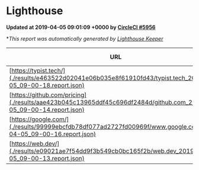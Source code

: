 
# Lighthouse

**Updated at 2019-04-05 09:01:09 +0000 by [CircleCI #5956](https://circleci.com/gh/ItinerisLtd/lighthouse-keeper-example/5956)**

**This report was automatically generated by [Lighthouse Keeper](https://github.com/itinerisltd/lighthouse-keeper)*

| URL | Performance | Accessibility | Best Practices | SEO | PWA | Updated At |
| --- | --- | --- | --- | --- | --- | --- |
| [https://typist.tech/](./results/e463522d02041e06b035e8f61910fd43/typist.tech_2019-04-05_09-00-18.report.json) | 1 |  |  |  |  | 2019-04-05T09:00:18.806Z |
| [https://github.com/pricing](./results/aae423b045c13965ddf45c696df2484d/github.com_2019-04-05_09-00-14.report.json) | 0.85 | 0.89 | 0.93 | 0.9 | 0.58 | 2019-04-05T09:00:14.456Z |
| [https://google.com/](./results/99999ebcfdb78df077ad2727fd00969f/www.google.com_2019-04-05_09-00-16.report.json) | 0.94 | 0.71 | 0.93 | 0.8 | 0.58 | 2019-04-05T09:00:16.061Z |
| [https://web.dev/](./results/e09021ae7f54dd9f3b549cb0bc165f2b/web.dev_2019-04-05_09-00-13.report.json) | 0.98 | 0.93 | 1 | 0.96 | 1 | 2019-04-05T09:00:13.087Z |
